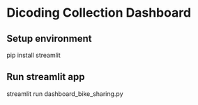 # Dicoding Collection Dashboard
## Setup environment
pip install streamlit
## Run streamlit app
streamlit run dashboard_bike_sharing.py
